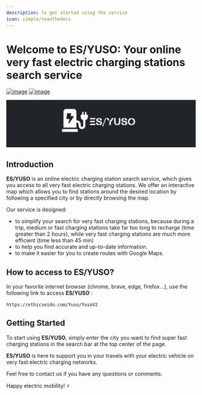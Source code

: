 ```yaml
---
description: to get started using the service
icon: simple/readthedocs
---
```

# Welcome to ES/YUSO: Your online very fast electric charging stations search service

[![image](https://img.shields.io/badge/version-2.0.2-blue)](changelog.md)
[![image](https://img.shields.io/badge/.NET-5C2D91?logo=.net&logoColor=white)](https://learn.microsoft.com/dotnet/)

[![logo](assets/background_es-yuso-logo-v1.png)](https://ethicseido.com/Yuso/YusoV2)


## **Introduction**

__ES/YUSO__ is an online electric charging station search service, which gives you access to all very fast electric charging stations. We offer an interactive map which allows you to find stations around the desired location by following a specified city or by directly browsing the map.

Our service is designed:

- to simplify your search for very fast charging stations, because during a trip, medium or fast charging stations take far too long to recharge (time greater than 2 hours), while very fast charging stations are much more efficient (time less than 45 min)
- to help you find accurate and up-to-date information.
- to make it easier for you to create routes with Google Maps.

## **How to access to ES/YUSO?**

In your favorite internet browser (chrome, brave, edge, firefox...), use the following link to access __ES/YUSO__ :

```
https://ethicseido.com/Yuso/YusoV2
```

## **Getting Started**

To start using __ES/YUSO__, simply enter the city you want to find super fast charging stations in the search bar at the top center of the page.

__ES/YUSO__ is here to support you in your travels with your electric vehicle on very fast electric charging networks.

Feel free to contact us if you have any questions or comments. 

Happy electric mobility! ⚡
